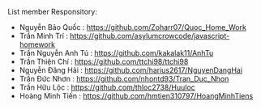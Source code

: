 List member Responsitory:

- Nguyễn Bảo Quốc :     https://github.com/Zoharr07/Quoc_Home_Work
- Trần Minh Trí :	    https://github.com/asylumcrowcode/javascript-homework
- Trần Nguyễn Anh Tú :  https://github.com/kakalak11/AnhTu
- Trần Thiện Chí :      https://github.com/ttchi98/ttchi98
- Nguyễn Đăng Hải :     https://github.com/harius2617/NguyenDangHai
- Trần Đức Nhơn :       https://github.com/nhontd93/Tran_Duc_Nhon
- Trần Hữu Lộc :        https://github.com/thloc2738/Huuloc
- Hoàng Minh Tiến :      https://github.com/hmtien310797/HoangMinhTiens